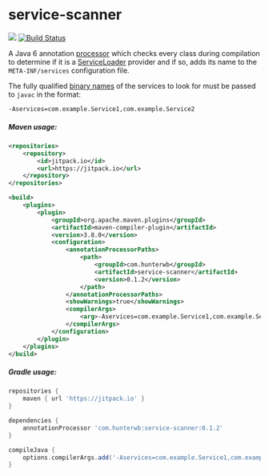 # service-scanner

[![](https://jitpack.io/v/com.hunterwb/service-scanner.svg)](https://jitpack.io/#com.hunterwb/service-scanner)
[![Build Status](https://img.shields.io/circleci/project/github/hunterwb/service-scanner.svg)](https://circleci.com/gh/hunterwb/service-scanner)

A Java 6 annotation [processor](https://docs.oracle.com/javase/8/docs/api/javax/annotation/processing/Processor.html) which checks every class during compilation to determine if it is a [ServiceLoader](https://docs.oracle.com/javase/8/docs/api/java/util/ServiceLoader.html) provider and if so, adds its name to the `META-INF/services` configuration file.

The fully qualified [binary names](https://docs.oracle.com/javase/specs/jls/se8/html/jls-13.html#jls-13.1) of the services to look for must be passed to `javac` in the format:

`-Aservices=com.example.Service1,com.example.Service2`

##### Maven usage:

```xml
<repositories>
    <repository>
        <id>jitpack.io</id>
        <url>https://jitpack.io</url>
    </repository>
</repositories>

<build>
    <plugins>
        <plugin>
            <groupId>org.apache.maven.plugins</groupId>
            <artifactId>maven-compiler-plugin</artifactId>
            <version>3.8.0</version>
            <configuration>
                <annotationProcessorPaths>
                    <path>
                        <groupId>com.hunterwb</groupId>
                        <artifactId>service-scanner</artifactId>
                        <version>0.1.2</version>
                    </path>
                </annotationProcessorPaths>
                <showWarnings>true</showWarnings>
                <compilerArgs>
                    <arg>-Aservices=com.example.Service1,com.example.Service2</arg>
                </compilerArgs>
            </configuration>
        </plugin>
    </plugins>
</build>
```

##### Gradle usage:

```groovy
repositories {
    maven { url 'https://jitpack.io' }
}

dependencies {
    annotationProcessor 'com.hunterwb:service-scanner:0.1.2'
}

compileJava {
    options.compilerArgs.add('-Aservices=com.example.Service1,com.example.Service2')
}
```
